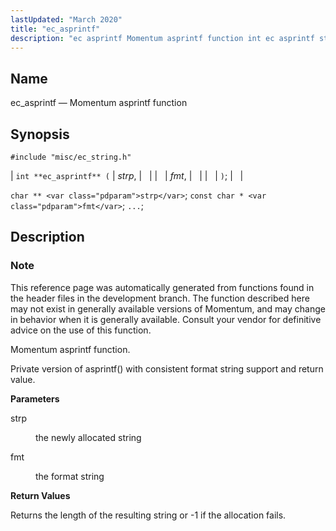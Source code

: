 ```yaml
---
lastUpdated: "March 2020"
title: "ec_asprintf"
description: "ec asprintf Momentum asprintf function int ec asprintf strp fmt char strp const char fmt This reference page was automatically generated from functions found in the header files in the development branch The function described here may not exist in generally available versions of Momentum and may change in behavior..."
---
```


<a name="apis.ec_asprintf"></a> 
## Name

ec_asprintf — Momentum asprintf function

## Synopsis

`#include "misc/ec_string.h"`

| `int **ec_asprintf** (` | <var class="pdparam">strp</var>, |   |
|   | <var class="pdparam">fmt</var>, |   |
|   | `)`; |   |

`char ** <var class="pdparam">strp</var>`;
`const char * <var class="pdparam">fmt</var>`;
`...`;<a name="idp62805952"></a> 
## Description

### Note

This reference page was automatically generated from functions found in the header files in the development branch. The function described here may not exist in generally available versions of Momentum, and may change in behavior when it is generally available. Consult your vendor for definitive advice on the use of this function.

Momentum asprintf function.

Private version of asprintf() with consistent format string support and return value.

**<a name="idp62809328"></a> Parameters**

<dl class="variablelist">

<dt>strp</dt>

<dd>

the newly allocated string

</dd>

<dt>fmt</dt>

<dd>

the format string

</dd>

</dl>

**<a name="idp62813888"></a> Return Values**

Returns the length of the resulting string or -1 if the allocation fails.